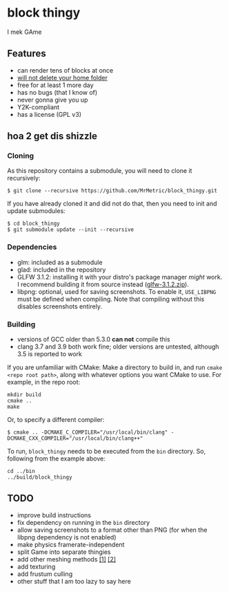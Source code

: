 # block thingy
I mek GAme

## Features
 * can render tens of blocks at once
 * [will not delete your home folder](https://github.com/valvesoftware/steam-for-linux/issues/3671)
 * free for at least 1 more day
 * has no bugs (that I know of)
 * never gonna give you up
 * Y2K-compliant
 * has a license (GPL v3)

## hoa 2 get dis shizzle
### Cloning
As this repository contains a submodule, you will need to clone it recursively:

    $ git clone --recursive https://github.com/MrMetric/block_thingy.git

If you have already cloned it and did not do that, then you need to init and update submodules:

    $ cd block_thingy
    $ git submodule update --init --recursive

### Dependencies
 * glm: included as a submodule
 * glad: included in the repository
 * GLFW 3.1.2: installing it with your distro's package manager _might_ work. I recommend building it from source instead ([glfw-3.1.2.zip](https://github.com/glfw/glfw/releases/download/3.1.2/glfw-3.1.2.zip)).
 * libpng: optional, used for saving screenshots. To enable it, `USE_LIBPNG` must be defined when compiling. Note that compiling without this disables screenshots entirely.

### Building
 * versions of GCC older than 5.3.0 **can not** compile this
 * clang 3.7 and 3.9 both work fine; older versions are untested, although 3.5 is reported to work

If you are unfamiliar with CMake: Make a directory to build in, and run `cmake <repo root path>`, along with whatever options you want CMake to use.
For example, in the repo root:

```shell
mkdir build
cmake ..
make
```

Or, to specify a different compiler:

```shell
$ cmake .. -DCMAKE_C_COMPILER="/usr/local/bin/clang" -DCMAKE_CXX_COMPILER="/usr/local/bin/clang++"
```

To run, `block_thingy` needs to be executed from the `bin` directory. So, following from the example above:

```shell
cd ../bin
../build/block_thingy
```

## TODO
 * improve build instructions
 * fix dependency on running in the `bin` directory
 * allow saving screenshots to a format other than PNG (for when the libpng dependency is not enabled)
 * make physics framerate-independent
 * split Game into separate thingies
 * add other meshing methods [[1]](http://0fps.net/2012/07/07/meshing-minecraft-part-2/) [[2]](https://blackflux.wordpress.com/2014/02/23/meshing-in-voxel-engines-part-1/)
 * add texturing
 * add frustum culling
 * other stuff that I am too lazy to say here
